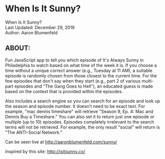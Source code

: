 # When Is It Sunny?

When Is It Sunny? <br>
Last Updated: December 29, 2019 <br>
Author: Aaron Blumenfeld

## ABOUT:

Fun JavaScript app to tell you which episode of It's Always Sunny in Philadelphia to watch based on what time of the week it is. If you choose a time without a unique correct
answer (e.g., Tuesday at 11 AM), a suitable episode is randomly chosen from those closest to the current time. For the few episodes that don't say when they start (e.g.,
part 2 of various multi-part episodes and "The Gang Goes to Hell"), an educated guess is made based on the context that is provided within the episodes.

Also includes a search engine so you can search for an episode and look up the season and episode number. It doesn't need to be exact text. For example, "mac dennis timeshare"
will retrieve "Season 9, Ep. 4: Mac and Dennis Buy a Timeshare." You can also set it to return just one episode or multiple (up to 10) episodes. Episodes completely irrelevant
to the search terms will not be retrieved. For example, the only result "social" will return is "The ANTI-Social Network."

Can be seen live at http://aaronblumenfeld.com/sunny/

Inspired by this site: http://isitsunny.co/